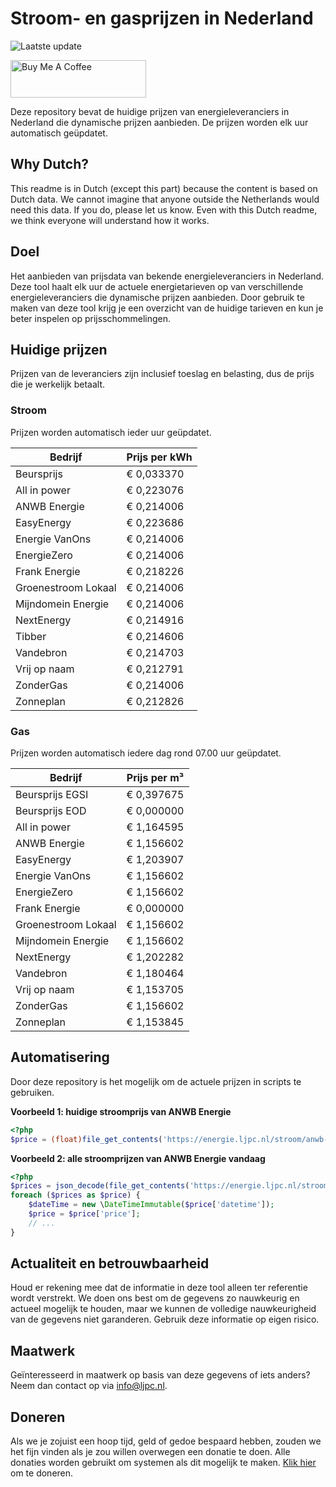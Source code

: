 # Stroom- en gasprijzen in Nederland

![Laatste update](https://img.shields.io/badge/laatste%20update-2023--11--05%2014%3A00%20CET-brightgreen)

<a href="https://www.buymeacoffee.com/Lars-" target="_blank"><img src="https://cdn.buymeacoffee.com/buttons/v2/default-orange.png" alt="Buy Me A Coffee" height="60" style="height: 60px !important;width: 217px !important;" ></a>

Deze repository bevat de huidige prijzen van energieleveranciers in Nederland die dynamische prijzen aanbieden. De prijzen worden elk uur automatisch geüpdatet.

## Why Dutch?

This readme is in Dutch (except this part) because the content is based on Dutch data. We cannot imagine that anyone outside the Netherlands would need this data. If you do, please let us know. Even with this Dutch readme, we think
everyone will understand how it works.

## Doel

Het aanbieden van prijsdata van bekende energieleveranciers in Nederland. Deze tool haalt elk uur de actuele energietarieven op van verschillende energieleveranciers die dynamische prijzen aanbieden. Door gebruik te maken van deze tool
krijg je een overzicht van de huidige tarieven en kun je beter inspelen op prijsschommelingen.

## Huidige prijzen

Prijzen van de leveranciers zijn inclusief toeslag en belasting, dus de prijs die je werkelijk betaalt.

### Stroom

Prijzen worden automatisch ieder uur geüpdatet.

 Bedrijf | Prijs per kWh 
---------|---------------
Beursprijs | € 0,033370
All in power | € 0,223076
ANWB Energie | € 0,214006
EasyEnergy | € 0,223686
Energie VanOns | € 0,214006
EnergieZero | € 0,214006
Frank Energie | € 0,218226
Groenestroom Lokaal | € 0,214006
Mijndomein Energie | € 0,214006
NextEnergy | € 0,214916
Tibber | € 0,214606
Vandebron | € 0,214703
Vrij op naam | € 0,212791
ZonderGas | € 0,214006
Zonneplan | € 0,212826


### Gas

Prijzen worden automatisch iedere dag rond 07.00 uur geüpdatet.

 Bedrijf | Prijs per m³ 
---------|--------------
Beursprijs EGSI | € 0,397675
Beursprijs EOD | € 0,000000
All in power | € 1,164595
ANWB Energie | € 1,156602
EasyEnergy | € 1,203907
Energie VanOns | € 1,156602
EnergieZero | € 1,156602
Frank Energie | € 0,000000
Groenestroom Lokaal | € 1,156602
Mijndomein Energie | € 1,156602
NextEnergy | € 1,202282
Vandebron | € 1,180464
Vrij op naam | € 1,153705
ZonderGas | € 1,156602
Zonneplan | € 1,153845


## Automatisering

Door deze repository is het mogelijk om de actuele prijzen in scripts te gebruiken.

**Voorbeeld 1: huidige stroomprijs van ANWB Energie**

```php
<?php
$price = (float)file_get_contents('https://energie.ljpc.nl/stroom/anwb-energie-nu.txt');

```

**Voorbeeld 2: alle stroomprijzen van ANWB Energie vandaag**

```php
<?php
$prices = json_decode(file_get_contents('https://energie.ljpc.nl/stroom/all-in-power-vandaag.json'),true);
foreach ($prices as $price) {
    $dateTime = new \DateTimeImmutable($price['datetime']);
    $price = $price['price'];
    // ...
}
```

## Actualiteit en betrouwbaarheid

Houd er rekening mee dat de informatie in deze tool alleen ter referentie wordt verstrekt. We doen ons best om de gegevens zo nauwkeurig en actueel mogelijk te houden, maar we kunnen de volledige nauwkeurigheid van de gegevens niet
garanderen. Gebruik deze informatie op eigen risico.

## Maatwerk

Geïnteresseerd in maatwerk op basis van deze gegevens of iets anders? Neem dan contact op
via [info@ljpc.nl](mailto:info@ljpc.nl?subject=Energie%20prijzen).

## Doneren

Als we je zojuist een hoop tijd, geld of gedoe bespaard hebben, zouden we het fijn vinden als je zou willen overwegen een
donatie te doen. Alle donaties worden gebruikt om systemen als dit mogelijk te
maken. [Klik hier](https://www.buymeacoffee.com/Lars-) om te doneren.
